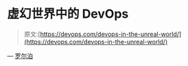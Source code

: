 # 虚幻世界中的 DevOps

> 原文:[https://devops.com/devops-in-the-unreal-world/](https://devops.com/devops-in-the-unreal-world/)

— [罗尔泊](https://devops.com/author/breselman/)